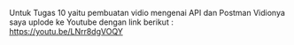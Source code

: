 Untuk Tugas 10 yaitu pembuatan vidio mengenai API dan Postman
Vidionya saya uplode ke Youtube dengan link berikut : https://youtu.be/LNrr8dgVOQY
